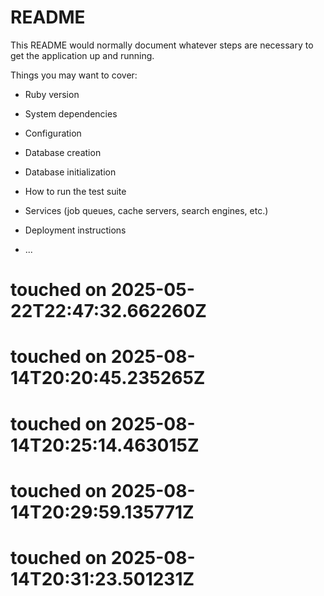 # README

This README would normally document whatever steps are necessary to get the
application up and running.

Things you may want to cover:

* Ruby version

* System dependencies

* Configuration

* Database creation

* Database initialization

* How to run the test suite

* Services (job queues, cache servers, search engines, etc.)

* Deployment instructions

* ...

# touched on 2025-05-22T22:47:32.662260Z
# touched on 2025-08-14T20:20:45.235265Z
# touched on 2025-08-14T20:25:14.463015Z
# touched on 2025-08-14T20:29:59.135771Z
# touched on 2025-08-14T20:31:23.501231Z